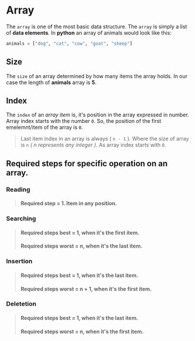 # Array
The `array` is one of the most basic data structure. The `array` is simply a list of __data elements__. In __python__ an array of animals would look like this:

```python
animals = ["dog", "cat", "cow", "goat", "sheep"]
```
## Size
The `size` of an array determined by how many items the array holds. In our case the length of __animals__ array is __5__.

## Index
The `index` of an _array item_ is, it's position in the array expressed in number. Array index starts with the number `0`. So, the position of the first emelemnt/item of the array is `0`.

> Last item index in an array is always ( `n - 1` ). Where the size of array is `n` _( n represents any integer )_. As array index starts with `0`.

## Required steps for specific operation on an array.

### Reading
> #### Required step = 1. Item in any position.

### Searching
> #### Required steps best = 1, when it's the first item.
> #### Required steps worst = n, when it's the last item.

### Insertion
> #### Required steps best = 1, when it's the last item.
> #### Required steps worst = n + 1, when it's the first item.

### Deletetion
> #### Required steps best = 1, when it's the last item.
> #### Required steps worst = n, when it's the first item.